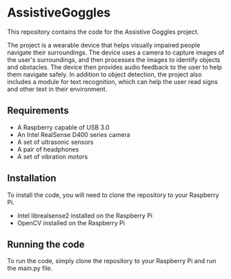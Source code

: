 # AssistiveGoggles
This repository contains the code for the Assistive Goggles project. 

The project is a wearable device that helps visually impaired people navigate their surroundings. 
The device uses a camera to capture images of the user's surroundings, and then processes the images to identify objects and obstacles. The device then provides audio feedback to the user to help them navigate safely.
In addition to object detection, the project also includes a module for text recognition, which can help the user read signs and other text in their environment.

## Requirements
- A Raspberry capable of USB 3.0
- An Intel RealSense D400 series camera
- A set of ultrasonic sensors
- A pair of headphones
- A set of vibration motors


## Installation
To install the code, you will need to clone the repository to your Raspberry Pi.

- Intel librealsense2 installed on the Raspberry Pi
- OpenCV installed on the Raspberry Pi


## Running the code

To run the code, simply clone the repository to your Raspberry Pi and run the main.py file.